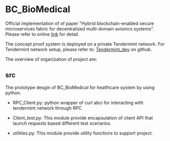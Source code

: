 # BC_BioMedical
Official implementation of of paper "Hybrid blockchain-enabled secure microservices fabric for decentralized multi-domain avionics systems".
Please refer to online [link](hhttps://doi.org/10.1117/12.2559036) for detail.

The concept proof system is deployed on a private Tendermint network. For Tendermint network setup, please refer to: [Tendermint_dev](https://github.com/samuelxu999/Blockchain_dev/tree/master/Tendermint) on github.

The overview of organization of project are:
	
## src
The prototype desgin of BC_BioMedical for healthcare system by using python. 

* RPC_Client.py: python wrapper of curl abci for interacting with tendermint network through RPC

* Client_test.py: This module provide encapsulation of client API that launch requests based different test scenarios.

* utilities.py: This module provide utility functions to support project.